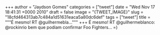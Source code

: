 
+++
author = "Jaydson Gomes"
categories = ["tweet"]
date = "Wed Nov 17 18:41:31 +0000 2010"
draft = false
image = "{TWEET_IMAGE}"
slug = "18cfd464313ab7c484a1d51631eaca5a80dc6def"
tags = ["tweet"]
title = """É mesmo! RT @guilhermebla..."""
+++
É mesmo! RT @guilhermeblanco: @rockinrio bem que podiam confirmar Foo Fighters... =)
